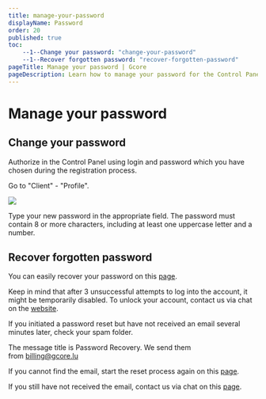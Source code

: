 ```yaml
---
title: manage-your-password
displayName: Password
order: 20
published: true
toc:
    --1--Change your password: "change-your-password"
    --1--Recover forgotten password: "recover-forgotten-password"
pageTitle: Manage your password | Gcore
pageDescription: Learn how to manage your password for the Control Panel efficiently.
---
```

# Manage your password

## Change your password

Authorize in the Control Panel using login and password which you have chosen during the registration process.

Go to "Client" - "Profile".

<img class="confluence-embedded-image confluence-external-resource" src="https://assets.gcore.pro/docs/hosting/account-managemnt/manage-your-password/MmuwNQz.png" data-image-src="https://assets.gcore.pro/docs/hosting/account-managemnt/manage-your-password/MmuwNQz.png">

Type your new password in the appropriate field. The password must contain 8 or more characters, including at least one uppercase letter and a number.

## Recover forgotten password

You can easily recover your password on this <a href="https://hosting.gcore.com/billmgr?func=recovery" target="_blank">page</a>.

Keep in mind that after 3 unsuccessful attempts to log into the account, it might be temporarily disabled. To unlock your account, contact us via chat on the <a href="https://gcore.com" target="_blank">website</a>.

If you initiated a password reset but have not received an email several minutes later, check your spam folder.

The message title is Password Recovery. We send them from [billing@gcore.lu](mailto:billing@gcore.lu) 

If you cannot find the email, start the reset process again on this <a href="https://hosting.gcore.com/billmgr?func=recovery" target="_blank">page</a>.

If you still have not received the email, contact us via chat on this <a href="https://gcore.com" target="_blank">page</a>.